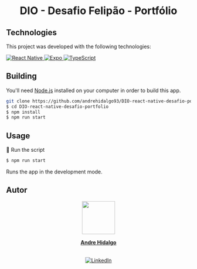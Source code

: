 <div align="center">

  <!-- project name -->
  <h1 align="center">DIO - Desafio Felipão - Portfólio</h1>

</div>

## Technologies

This project was developed with the following technologies:

<p align="left">
  <a href="https://reactnative.dev/docs/getting-started">
    <img alt="React Native" src="https://img.shields.io/badge/react_native-%2320232a.svg?style=for-the-badge&logo=react&logoColor=%2361DAFB" title="Go to the React Native documentation"/>
  </a>
  <a href="https://docs.expo.dev">
    <img alt="Expo" src="https://img.shields.io/badge/Expo-000020.svg?style=for-the-badge&logo=Expo&logoColor=white" title="Go to the Expo documentation"/>
  </a>
  <a href="https://www.typescriptlang.org/docs/">
    <img alt="TypeScript" src="https://img.shields.io/badge/TypeScript-3178C6.svg?style=for-the-badge&logo=TypeScript&logoColor=white" title="Go to the TypeScript documentation"/>
  </a>
</p>



## Building

You'll need [Node.js](https://nodejs.org) installed on your computer in order to build this app.

```bash
git clone https://github.com/andrehidalgo93/DIO-react-native-desafio-portfolio.git
$ cd DIO-react-native-desafio-portfolio
$ npm install
$ npm run start
```

## Usage

🔧 Run the script

```bash
$ npm run start
```

Runs the app in the development mode.<br/>

## Autor

<div align="center">
  <div>
    <img src="https://avatars.githubusercontent.com/u/49575098?v=4" width="90" />
    </br>
    <p>

<strong strong style="font-size: 14px">[Andre Hidalgo](https://github.com/andrehidalgo93)</strong>

  </div>
  <p align="center" style="margin-top: 32px;">
    <a href="https://www.linkedin.com/in/andre-hidalgo-045781215" alt="LinkedIn">
      <img alt="LinkedIn" src="https://img.shields.io/badge/linkedin-%230077B5.svg?&style=for-the-badge&logo=linkedin&logoColor=white"/>  
    </a>
  </p>
</div>

